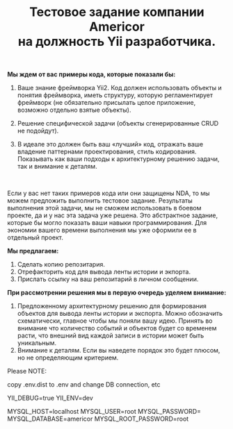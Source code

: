 <p align="center">
    <h1 align="center">Тестовое задание компании Americor <br> на должность Yii разработчика.</h1>
    <br>
</p>

<strong>Мы ждем от вас примеры кода, которые показали бы:</strong>

1. Ваше знание фреймворка Yii2. Код должен использовать объекты и понятия фреймворка, иметь структуру, которую регламентирует фреймворк (не обязательно присылать целое приложение, возможно отдельно взятые объекты).</br>

2. Решение специфической задачи (объекты сгенерированные CRUD не подойдут).</br>

3. В идеале это должен быть ваш «лучший» код, отражать ваше владение паттернами проектирования, стиль кодирования. Показывать как ваши подходы к архитектурному решению задачи, так и внимание к деталям. </br>

<br>
<p>Если у вас нет таких примеров кода или они защищены NDA, то мы можем предложить выполнить тестовое задание. Результаты выполнения этой задачи, мы не сможем использовать в боевом проекте, да и у нас эта задача уже решена. Это абстрактное задание, которые бы могло показать ваши навыки программирования. Для экономии вашего времени выполнения мы уже оформили ее в отдельный проект.</p>

<p><strong>Мы предлагаем:</strong></p>

1. Сделать копию репозитария.</br>
2. Отрефакторить код для вывода ленты истории и экпорта.</br>
3. Прислать ссылку на ваш репозитарий в личном сообщении.</br>

<p><strong>При рассмотрении решения мы в первую очередь уделяем внимание:</strong></p>

1. Предложенному архитектурному решению для формирования объектов для вывода ленты истории и экспорта. Можно обозначить схематически, главное чтобы мы поняли вашу идею. Принять во внимание что количество событий и объектов будет со временем расти, что внешний вид каждой записи в истории может быть уникальным.</br>
2. Внимание к деталям. Если вы наведете порядок это будет плюсом, но не определяющим критерием. </br>

Please NOTE:

copy .env.dist to .env and change DB connection, etc

 YII_DEBUG=true
 YII_ENV=dev
 
 MYSQL_HOST=localhost
 MYSQL_USER=root
 MYSQL_PASSWORD=
 MYSQL_DATABASE=americor
 MYSQL_ROOT_PASSWORD=root
